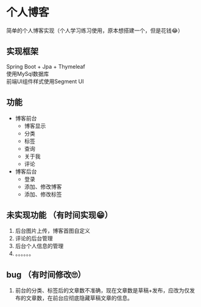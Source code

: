 # 个人博客
简单的个人博客实现（个人学习练习使用，原本想搭建一个，但是花钱😂）
## 实现框架
Spring Boot + Jpa + Thymeleaf  
使用MySql数据库  
前端UI组件样式使用Segment UI
 
## 功能
- 博客前台
    - 博客显示
    - 分类
    - 标签
    - 查询
    - 关于我
    - 评论
- 博客后台
    - 登录
    - 添加、修改博客
    - 添加、修改标签
    
## 未实现功能 （有时间实现😁）
1. 后台图片上传，博客首图自定义
2. 评论的后台管理
3. 后台个人信息的管理
4. 。。。。。。

## bug （有时间修改🙄）
1. 前台的分类、标签后的文章数不准确，现在文章数是草稿+发布，应改为仅发布的文章数，在前台应彻底隐藏草稿文章的信息。